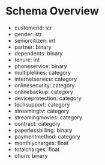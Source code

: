 # Schema Overview

- customerid: str
- gender: str
- seniorcitizen: int
- partner: binary
- dependents: binary
- tenure: int
- phoneservice: binary
- multiplelines: category
- internetservice: category
- onlinesecurity: category
- onlinebackup: category
- deviceprotection: category
- techsupport: category
- streamingtv: category
- streamingmovies: category
- contract: category
- paperlessbilling: binary
- paymentmethod: category
- monthlycharges: float
- totalcharges: float
- churn: binary
